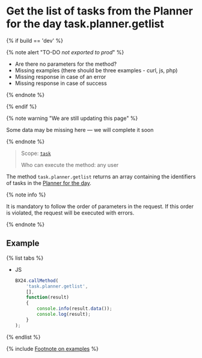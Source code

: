 # Get the list of tasks from the Planner for the day task.planner.getlist

{% if build == 'dev' %}

{% note alert "TO-DO _not exported to prod_" %}

- Are there no parameters for the method?
- Missing examples (there should be three examples - curl, js, php)
- Missing response in case of an error
- Missing response in case of success
 
{% endnote %}

{% endif %}

{% note warning "We are still updating this page" %}

Some data may be missing here — we will complete it soon

{% endnote %}

> Scope: [`task`](../../scopes/permissions.md)
>
> Who can execute the method: any user

The method `task.planner.getlist` returns an array containing the identifiers of tasks in the [Planner for the day](https://helpdesk.bitrix24.com/open/18068292/).

{% note info %}

It is mandatory to follow the order of parameters in the request. If this order is violated, the request will be executed with errors.

{% endnote %}

## Example

{% list tabs %}

- JS

    ```js
    BX24.callMethod(
        'task.planner.getlist',
        [],
        function(result)
        {
            console.info(result.data());
            console.log(result);
        }
    );
    ```

{% endlist %}

{% include [Footnote on examples](../../../_includes/examples.md) %}